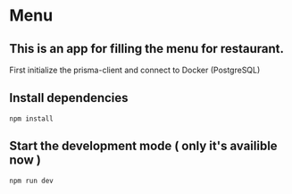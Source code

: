 # Menu

## This is an app for filling the menu for restaurant.

First initialize the prisma-client and connect to Docker (PostgreSQL)

## Install dependencies
```
npm install
```
## Start the development mode ( only it's availible now )
```
npm run dev
```
